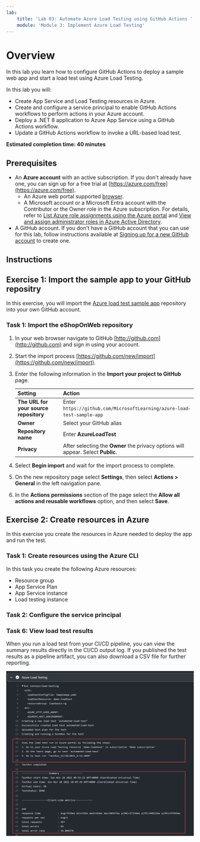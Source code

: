 ```yaml
---
lab:
    title: 'Lab 03: Automate Azure Load Testing using GitHub Actions '
    module: 'Module 3: Implement Azure Load Testing'
---
```


# Overview

In this lab you learn how to configure GitHub Actions to deploy a sample web app and start a load test using Azure Load Testing.

In this lab you will:

* Create App Service and Load Testing resources in Azure.
* Create and configure a service principal to enable GitHub Actions workflows to perform actions in your Azure account.
* Deploy a .NET 8 application to Azure App Service using a GitHub Actions workflow.
* Update a GitHub Actions workflow to invoke a URL-based load test.

**Estimated completion time: 40 minutes**

## Prerequisites

* An **Azure account** with an active subscription. If you don't already have one, you can sign up for a free trial at [https://azure.com/free](https://azure.com/free).
    * An Azure web portal supported [browser](https://learn.microsoft.com/azure/azure-portal/azure-portal-supported-browsers-devices).
    * A Microsoft account or a Microsoft Entra account with the Contributor or the Owner role in the Azure subscription. For details, refer to [List Azure role assignments using the Azure portal](https://docs.microsoft.com/azure/role-based-access-control/role-assignments-list-portal) and [View and assign administrator roles in Azure Active Directory](https://docs.microsoft.com/azure/active-directory/roles/manage-roles-portal).
* A GitHub account. If you don't have a GitHub account that you can use for this lab, follow instructions available at [Signing up for a new GitHub account](https://github.com/join) to create one.


## Instructions

## Exercise 1: Import the sample app to your GitHub repositry

In this exercise, you will import the [Azure load test sample app](https://github.com/MicrosoftLearning/azure-load-test-sample-app) repository into your own GitHub account.

### Task 1: Import the eShopOnWeb repository

1. In your web browser navigate to GitHub [http://github.com](http://github.com) and sign in using your account.
1. Start the import process [https://github.com/new/import](https://github.com/new/import).
1. Enter the following information in the **Import your project to GitHub** page.

    | Setting | Action |
    |--|--|
    | **The URL for your source repository** | Enter `https://github.com/MicrosoftLearning/azure-load-test-sample-app` |
    | **Owner** | Select your GitHub alias |
    | **Repository name** | Enter **AzureLoadTest** |
    | **Privacy** | After selecting the **Owner** the privacy options will appear. Select **Public**. |

1. Select **Begin import** and wait for the import process to complete.
1. On the new repository page select **Settings**, then select  **Actions > General** in the left navigation pane.
1. In the **Actions permissions** section of the page select the **Allow all actions and reusable workflows** option, and then select **Save**.

## Exercise 2: Create resources in Azure

In this exercise you create the resources in Azure needed to deploy the app and run the test. 

### Task 1: Create resources using the Azure CLI

In this task you create the following Azure resources:

* Resource group
* App Service Plan
* App Service instance
* Load testing instance

### Task 2: Configure the service principal

### Task 6: View load test results

When you run a load test from your CI/CD pipeline, you can view the summary results directly in the CI/CD output log. If you published the test results as a pipeline artifact, you can also download a CSV file for further reporting.

![Screenshot that shows the workflow logging information.](./media/github-actions-workflow-completed.png)

